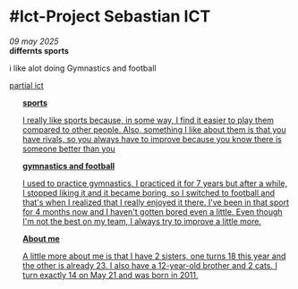 # #Ict-Project Sebastian ICT
<html lang="en">
  <head>
    <meta charset="UTF-8" />
    <meta name="viewport" content="width=device-width" />
    <!--
      Need a visual blank slate?
      Remove all code in `styles.css`!
    -->
    <link rel="stylesheet" href="styles.css" />
  </head>
  <body>
    <i> 09 may 2025 </i>
    <br> 
    <strong> differnts sports </strong>
    <br>
    <p> i like alot doing Gymnastics and football </p>
    <a href=""> partial ict
    <ul>
    <strong>  sports  </strong>
      <p> I really like sports because, in some way, I find it easier to play them compared to other people. Also, something I like about them is that you have rivals, so you always have to improve because you know there is someone better than you  </p>
     <strong>   gymnastics and football </strong>  
      <p> I used to practice gymnastics, I practiced it for 7 years but after a while, I stopped liking it and it became boring, so I switched to football and that's when I realized that I really enjoyed it there. I've been in that sport for 4 months now and I haven't gotten bored even a little. Even though I'm not the best on my team, I always try to improve a little more. </p>
     <strong>   About me  </strong> 
     <p> A little more about me is that I have 2 sisters, one turns 18 this year and the other is already 23. I also have a 12-year-old brother and 2 cats. I turn exactly 14 on May 21 and was born in 2011. </p>

